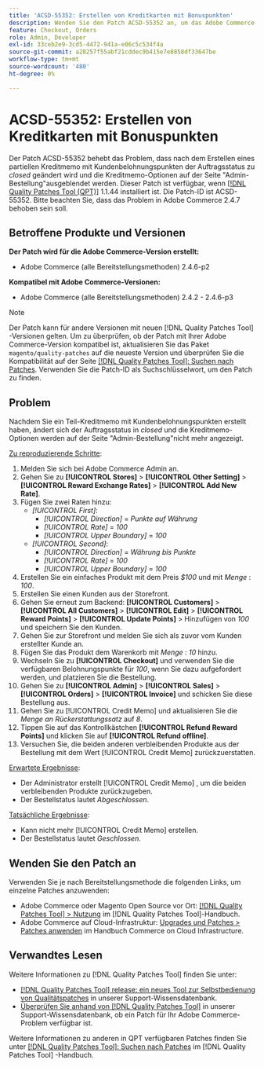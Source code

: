 ```yaml
---
title: 'ACSD-55352: Erstellen von Kreditkarten mit Bonuspunkten'
description: Wenden Sie den Patch ACSD-55352 an, um das Adobe Commerce-Problem zu beheben, bei dem nach dem Erstellen eines partiellen Kreditmemo mit Kundenbelohnungspunkten der Auftragsstatus zu *geschlossen* geändert wird und die Kreditmemo-Optionen auf der Seite "Admin-Bestellung"nicht mehr angezeigt werden.
feature: Checkout, Orders
role: Admin, Developer
exl-id: 33ceb2e9-3cd5-4472-941a-e06c5c534f4a
source-git-commit: a28257f55abf21cddec9b415e7e8858df33647be
workflow-type: tm+mt
source-wordcount: '480'
ht-degree: 0%

---
```


# ACSD-55352: Erstellen von Kreditkarten mit Bonuspunkten

Der Patch ACSD-55352 behebt das Problem, dass nach dem Erstellen eines partiellen Kreditmemo mit Kundenbelohnungspunkten der Auftragsstatus zu *closed* geändert wird und die Kreditmemo-Optionen auf der Seite &quot;Admin-Bestellung&quot;ausgeblendet werden. Dieser Patch ist verfügbar, wenn [[!DNL Quality Patches Tool (QPT)]](/help/announcements/adobe-commerce-announcements/magento-quality-patches-released-new-tool-to-self-serve-quality-patches.md) 1.1.44 installiert ist. Die Patch-ID ist ACSD-55352. Bitte beachten Sie, dass das Problem in Adobe Commerce 2.4.7 behoben sein soll.

## Betroffene Produkte und Versionen

**Der Patch wird für die Adobe Commerce-Version erstellt:**

* Adobe Commerce (alle Bereitstellungsmethoden) 2.4.6-p2

**Kompatibel mit Adobe Commerce-Versionen:**

* Adobe Commerce (alle Bereitstellungsmethoden) 2.4.2 - 2.4.6-p3

>[!NOTE]
>
>Der Patch kann für andere Versionen mit neuen [!DNL Quality Patches Tool] -Versionen gelten. Um zu überprüfen, ob der Patch mit Ihrer Adobe Commerce-Version kompatibel ist, aktualisieren Sie das Paket `magento/quality-patches` auf die neueste Version und überprüfen Sie die Kompatibilität auf der Seite [[!DNL Quality Patches Tool]: Suchen nach Patches](https://experienceleague.adobe.com/tools/commerce-quality-patches/index.html). Verwenden Sie die Patch-ID als Suchschlüsselwort, um den Patch zu finden.

## Problem

Nachdem Sie ein Teil-Kreditmemo mit Kundenbelohnungspunkten erstellt haben, ändert sich der Auftragsstatus in *closed* und die Kreditmemo-Optionen werden auf der Seite &quot;Admin-Bestellung&quot;nicht mehr angezeigt.

<u>Zu reproduzierende Schritte</u>:

1. Melden Sie sich bei Adobe Commerce Admin an.
2. Gehen Sie zu **[!UICONTROL Stores]** > **[!UICONTROL Other Setting]** > **[!UICONTROL Reward Exchange Rates]** > **[!UICONTROL Add New Rate]**.
3. Fügen Sie zwei Raten hinzu:
   * *[!UICONTROL First]*:
      * *[!UICONTROL Direction]* = *Punkte auf Währung*
      * *[!UICONTROL Rate]* = *100*
      * *[!UICONTROL Upper Boundary]* = *100*
   * *[!UICONTROL Second]*:
      * *[!UICONTROL Direction]* = *Währung bis Punkte*
      * *[!UICONTROL Rate]* = *100*
      * *[!UICONTROL Upper Boundary]* = *100*
4. Erstellen Sie ein einfaches Produkt mit dem Preis *$100* und mit *Menge* : *100*.
5. Erstellen Sie einen Kunden aus der Storefront.
6. Gehen Sie erneut zum Backend: **[!UICONTROL Customers]** > **[!UICONTROL All Customers]** > **[!UICONTROL Edit]** > **[!UICONTROL Reward Points]** > **[!UICONTROL Update Points]** > Hinzufügen von *100* und speichern Sie den Kunden.
7. Gehen Sie zur Storefront und melden Sie sich als zuvor vom Kunden erstellter Kunde an.
8. Fügen Sie das Produkt dem Warenkorb mit *Menge* : *10* hinzu.
9. Wechseln Sie zu **[!UICONTROL Checkout]** und verwenden Sie die verfügbaren Belohnungspunkte für *100*, wenn Sie dazu aufgefordert werden, und platzieren Sie die Bestellung.
10. Gehen Sie zu **[!UICONTROL Admin]** > **[!UICONTROL Sales]** > **[!UICONTROL Orders]** > **[!UICONTROL Invoice]** und schicken Sie diese Bestellung aus.
11. Gehen Sie zu [!UICONTROL Credit Memo] und aktualisieren Sie die *Menge an Rückerstattungssatz* auf *8*.
12. Tippen Sie auf das Kontrollkästchen **[!UICONTROL Refund Reward Points]** und klicken Sie auf **[!UICONTROL Refund offline]**.
13. Versuchen Sie, die beiden anderen verbleibenden Produkte aus der Bestellung mit dem Wert [!UICONTROL Credit Memo] zurückzuerstatten.

<u>Erwartete Ergebnisse</u>:

* Der Administrator erstellt [!UICONTROL Credit Memo] , um die beiden verbleibenden Produkte zurückzugeben.
* Der Bestellstatus lautet *Abgeschlossen*.

<u>Tatsächliche Ergebnisse</u>:

* Kann nicht mehr [!UICONTROL Credit Memo] erstellen.
* Der Bestellstatus lautet *Geschlossen*.

## Wenden Sie den Patch an

Verwenden Sie je nach Bereitstellungsmethode die folgenden Links, um einzelne Patches anzuwenden:

* Adobe Commerce oder Magento Open Source vor Ort: [[!DNL Quality Patches Tool] > Nutzung](https://experienceleague.adobe.com/docs/commerce-operations/tools/quality-patches-tool/usage.html) im [!DNL Quality Patches Tool]-Handbuch.
* Adobe Commerce auf Cloud-Infrastruktur: [Upgrades und Patches > Patches anwenden](https://experienceleague.adobe.com/docs/commerce-cloud-service/user-guide/develop/upgrade/apply-patches.html) im Handbuch Commerce on Cloud Infrastructure.

## Verwandtes Lesen

Weitere Informationen zu [!DNL Quality Patches Tool] finden Sie unter:

* [[!DNL Quality Patches Tool] release: ein neues Tool zur Selbstbedienung von Qualitätspatches](/help/announcements/adobe-commerce-announcements/magento-quality-patches-released-new-tool-to-self-serve-quality-patches.md) in unserer Support-Wissensdatenbank.
* [Überprüfen Sie anhand von  [!DNL Quality Patches Tool]](/help/support-tools/patches-available-in-qpt-tool/check-patch-for-magento-issue-with-magento-quality-patches.md) in unserer Support-Wissensdatenbank, ob ein Patch für Ihr Adobe Commerce-Problem verfügbar ist.

Weitere Informationen zu anderen in QPT verfügbaren Patches finden Sie unter [[!DNL Quality Patches Tool]: Suchen nach Patches](https://experienceleague.adobe.com/tools/commerce-quality-patches/index.html) im [!DNL Quality Patches Tool] -Handbuch.

